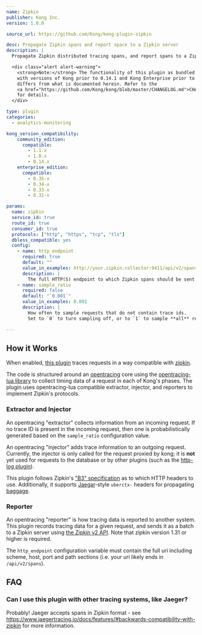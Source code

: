 ```yaml
---
name: Zipkin
publisher: Kong Inc.
version: 1.0.0

source_url: https://github.com/Kong/kong-plugin-zipkin

desc: Propagate Zipkin spans and report space to a Zipkin server
description: |
  Propagate Zipkin distributed tracing spans, and report spans to a Zipkin server.

  <div class="alert alert-warning">
    <strong>Note:</strong> The functionality of this plugin as bundled
    with versions of Kong prior to 0.14.1 and Kong Enterprise prior to 0.34
    differs from what is documented herein. Refer to the
    <a href="https://github.com/Kong/kong/blob/master/CHANGELOG.md">CHANGELOG</a>
    for details.
  </div>

type: plugin
categories:
  - analytics-monitoring

kong_version_compatibility:
    community_edition:
      compatible:
        - 1.1.x
        - 1.0.x
        - 0.14.x
    enterprise_edition:
      compatible:
        - 0.35-x
        - 0.34-x
        - 0.33-x
        - 0.32-x

params:
  name: zipkin
  service_id: true
  route_id: true
  consumer_id: true
  protocols: ["http", "https", "tcp", "tls"]
  dbless_compatible: yes
  config:
    - name: http_endpoint
      required: true
      default: ""
      value_in_examples: http://your.zipkin.collector:9411/api/v2/spans
      description: |
        The full HTTP(S) endpoint to which Zipkin spans should be sent by Kong.
    - name: sample_ratio
      required: false
      default: "`0.001`"
      value_in_examples: 0.001
      description: |
        How often to sample requests that do not contain trace ids.
        Set to `0` to turn sampling off, or to `1` to sample **all** requests.

---
```


## How it Works

When enabled, [this plugin](https://github.com/Kong/kong-plugin-zipkin) traces requests in a way compatible with [zipkin](https://zipkin.io/).

The code is structured around an [opentracing](http://opentracing.io/) core using the [opentracing-lua library](https://github.com/Kong/opentracing-lua) to collect timing data of a request in each of Kong's phases.
The plugin uses opentracing-lua compatible extractor, injector, and reporters to implement Zipkin's protocols.

### Extractor and Injector

An opentracing "extractor" collects information from an incoming request.
If no trace ID is present in the incoming request, then one is probabilistically generated based on the `sample_ratio` configuration value.

An opentracing "injector" adds trace information to an outgoing request. Currently, the injector is only called for the request proxied by kong; it is **not** yet used for requests to the database or by other plugins (such as the [http-log plugin](./http-log/)).

This plugin follows Zipkin's ["B3" specification](https://github.com/openzipkin/b3-propagation/) as to which HTTP headers to use. Additionally, it supports [Jaegar](http://jaegertracing.io/)-style `uberctx-` headers for propagating [baggage](https://github.com/opentracing/specification/blob/master/specification.md#set-a-baggage-item).


### Reporter

An opentracing "reporter" is how tracing data is reported to another system.
This plugin records tracing data for a given request, and sends it as a batch to a Zipkin server using [the Zipkin v2 API](https://zipkin.io/zipkin-api/#/default/post_spans). Note that zipkin version 1.31 or higher is required.

The `http_endpoint` configuration variable must contain the full uri including scheme, host, port and path sections (i.e. your uri likely ends in `/api/v2/spans`).


## FAQ

### Can I use this plugin with other tracing systems, like Jaeger?

Probably! Jaeger accepts spans in Zipkin format - see https://www.jaegertracing.io/docs/features/#backwards-compatibility-with-zipkin for more information.
